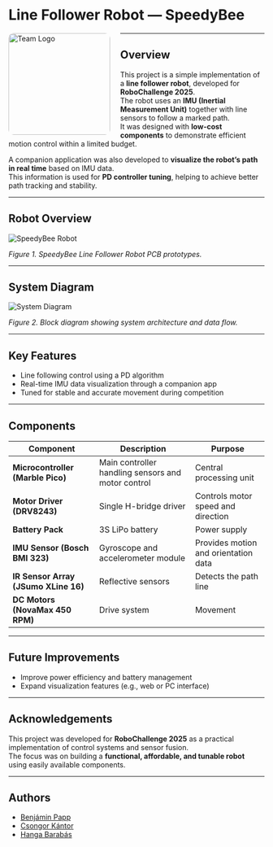 # Line Follower Robot — SpeedyBee

<img src="https://github.com/user-attachments/assets/c00e1fcc-1e4a-4ed0-aeda-4e18eb7595ab" 
     alt="Team Logo" 
     width="200" 
     height="200"
     style="object-fit: cover; border-radius: 10px; float: left; margin-right: 20px;" />


---

## Overview

This project is a simple implementation of a **line follower robot**, developed for **RoboChallenge 2025**.  
The robot uses an **IMU (Inertial Measurement Unit)** together with line sensors to follow a marked path.  
It was designed with **low-cost components** to demonstrate efficient motion control within a limited budget.

A companion application was also developed to **visualize the robot’s path in real time** based on IMU data.  
This information is used for **PD controller tuning**, helping to achieve better path tracking and stability.

---

## Robot Overview

![SpeedyBee Robot](https://github.com/user-attachments/assets/4fdc509f-0c2a-4c5f-b23e-999838ac6c9e)


*Figure 1. SpeedyBee Line Follower Robot PCB prototypes.*

---

## System Diagram

![System Diagram](https://github.com/user-attachments/assets/d4b6568a-5f8d-4a72-830c-bdbf6bcb5c84)

*Figure 2. Block diagram showing system architecture and data flow.*

---

## Key Features

- Line following control using a PD algorithm  
- Real-time IMU data visualization through a companion app  
- Tuned for stable and accurate movement during competition  

---

## Components

| Component | Description | Purpose |
|------------|-------------|----------|
| **Microcontroller (Marble Pico)** | Main controller handling sensors and motor control | Central processing unit |
| **Motor Driver (DRV8243)** | Single H-bridge driver | Controls motor speed and direction |
| **Battery Pack** | 3S LiPo battery | Power supply |
| **IMU Sensor (Bosch BMI 323)** | Gyroscope and accelerometer module | Provides motion and orientation data |
| **IR Sensor Array (JSumo XLine 16)** | Reflective sensors | Detects the path line |
| **DC Motors (NovaMax 450 RPM)** | Drive system | Movement |

---

## Future Improvements

- Improve power efficiency and battery management  
- Expand visualization features (e.g., web or PC interface)  

---

## Acknowledgements

This project was developed for **RoboChallenge 2025** as a practical implementation of control systems and sensor fusion.  
The focus was on building a **functional, affordable, and tunable robot** using easily available components.

---

## Authors

- [Benjámin Papp](https://github.com/PappBenjamin)  
- [Csongor Kántor](https://github.com/progenor)
- [Hanga Barabás](https://github.com/bgabigel)
